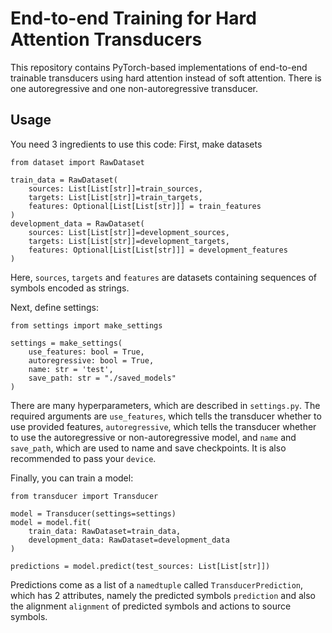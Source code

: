 # End-to-end Training for Hard Attention Transducers

This repository contains PyTorch-based implementations of end-to-end trainable transducers using hard attention instead of soft attention.
There is one autoregressive and one non-autoregressive transducer.

## Usage
You need 3 ingredients to use this code:
First, make datasets
```
from dataset import RawDataset

train_data = RawDataset(
    sources: List[List[str]]=train_sources,
    targets: List[List[str]]=train_targets,
    features: Optional[List[List[str]]] = train_features
)
development_data = RawDataset(
    sources: List[List[str]]=development_sources,
    targets: List[List[str]]=development_targets,
    features: Optional[List[List[str]]] = development_features
)
```
Here, `sources`, `targets` and `features` are datasets containing sequences of symbols encoded as strings.

Next, define settings:
```
from settings import make_settings

settings = make_settings(
    use_features: bool = True,
    autoregressive: bool = True,
    name: str = 'test', 
    save_path: str = "./saved_models"
)
```
There are many hyperparameters, which are described in `settings.py`. The required arguments are `use_features`, which tells the transducer whether to use provided features, `autoregressive`, which tells the transducer whether to use the autoregressive or non-autoregressive model, and `name` and `save_path`, which are used to name and save checkpoints. It is also recommended to pass your `device`.

Finally, you can train a model:
```
from transducer import Transducer

model = Transducer(settings=settings)
model = model.fit(
    train_data: RawDataset=train_data,
    development_data: RawDataset=development_data
)

predictions = model.predict(test_sources: List[List[str]])
```
Predictions come as a list of a `namedtuple` called `TransducerPrediction`, which has 2 attributes, namely the predicted symbols `prediction` and also the alignment `alignment` of predicted symbols and actions to source symbols. 
